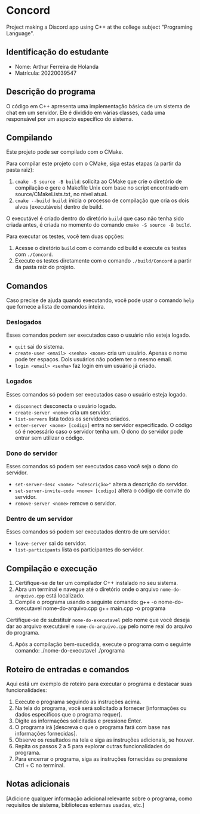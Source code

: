 # Concord

Project making a Discord app using C++ at the college subject "Programing Language". 

## Identificação do estudante
- Nome: Arthur Ferreira de Holanda
- Matrícula: 20220039547

## Descrição do programa

O código em C++ apresenta uma implementação básica de um sistema de chat em um servidor. Ele é dividido em várias classes, cada uma responsável por um aspecto específico do sistema.

## Compilando

Este projeto pode ser compilado com o CMake. 

Para compilar este projeto com o CMake, siga estas etapas (a partir da pasta raiz):

1. `cmake -S source -B build`: solicita ao CMake que crie o diretório de compilação e gere o Makefile Unix com base no script encontrado em source/CMakeLists.txt, no nível atual.
2. `cmake --build build`: inicia o processo de compilação que cria os dois alvos (executáveis) dentro de build.

O executável é criado dentro do diretório `build` que caso não tenha sido criada antes, é criada no momento do comando `cmake -S source -B build`.

Para executar os testes, você tem duas opções:

1. Acesse o diretório `build` com o comando cd build e execute os testes com `./Concord`.
2. Execute os testes diretamente com o comando `./build/Concord` a partir da pasta raiz do projeto.

## Comandos

Caso precise de ajuda quando executando, você pode usar o comando `help` que fornece a lista de comandos inteira.

### Deslogados

Esses comandos podem ser executados caso o usuário não esteja logado.

- `quit` sai do sistema.
- `create-user <email> <senha> <nome>` cria um usuário. Apenas o nome pode ter
espaços. Dois usuários não podem ter o mesmo email.
- `login <email> <senha>` faz login em um usuário já criado.

### Logados

Esses comandos só podem ser executados caso o usuário esteja logado.

- `disconnect` desconecta o usuário logado.
- `create-server <nome>` cria um servidor.
- `list-servers` lista todos os servidores criados.
- `enter-server <nome> [codigo]` entra no servidor especificado. O código só
é necessário caso o servidor tenha um. O dono do servidor pode entrar sem
utilizar o código.

### Dono do servidor

Esses comandos só podem ser executados caso você seja o dono do servidor.

- `set-server-desc <nome> "<descrição>"` altera a descrição do servidor.
- `set-server-invite-code <nome> [codigo]` altera o código de convite do 
servidor.
- `remove-server <nome>` remove o servidor.

### Dentro de um servidor

Esses comandos só podem ser executados dentro de um servidor.

- `leave-server` sai do servidor.
- `list-participants` lista os participantes do servidor.

## Compilação e execução
1. Certifique-se de ter um compilador C++ instalado no seu sistema.
2. Abra um terminal e navegue até o diretório onde o arquivo `nome-do-arquivo.cpp` está localizado.
3. Compile o programa usando o seguinte comando:
        g++ -o nome-do-executavel nome-do-arquivo.cpp
        g++ main.cpp -o programa

Certifique-se de substituir `nome-do-executavel` pelo nome que você deseja dar ao arquivo executável e `nome-do-arquivo.cpp` pelo nome real do arquivo do programa.

4. Após a compilação bem-sucedida, execute o programa com o seguinte comando:
        ./nome-do-executavel
        ./programa

## Roteiro de entradas e comandos
Aqui está um exemplo de roteiro para executar o programa e destacar suas funcionalidades:

1. Execute o programa seguindo as instruções acima.
2. Na tela do programa, você será solicitado a fornecer [informações ou dados específicos que o programa requer].
3. Digite as informações solicitadas e pressione Enter.
4. O programa irá [descreva o que o programa fará com base nas informações fornecidas].
5. Observe os resultados na tela e siga as instruções adicionais, se houver.
6. Repita os passos 2 a 5 para explorar outras funcionalidades do programa.
7. Para encerrar o programa, siga as instruções fornecidas ou pressione Ctrl + C no terminal.

## Notas adicionais
[Adicione qualquer informação adicional relevante sobre o programa, como requisitos de sistema, bibliotecas externas usadas, etc.]